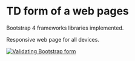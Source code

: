 # TD form of a web pages

Bootstrap 4 frameworks libraries implemented.

Responsive web page for all devices.


<a target="_blank" href="/formvalidation/formvalidation/blob/info/screenshots/bootstrap.gif"><img src="https://github.com/formvalidation/formvalidation/blob/info/screenshots/bootstrap.gif" alt="Validating Bootstrap form" style="max-width:100%;"></a>
